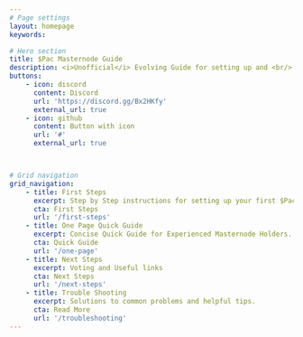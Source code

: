 ```yaml
---
# Page settings
layout: homepage
keywords:

# Hero section
title: $Pac Masternode Guide
description: <i>Unofficial</i> Evolving Guide for setting up and <br/> maintaining Masternodes for $Pac <br/>
buttons:
    - icon: discord
      content: Discord
      url: 'https://discord.gg/Bx2HKfy'
      external_url: true
    - icon: github
      content: Button with icon
      url: '#'
      external_url: true



# Grid navigation
grid_navigation:
    - title: First Steps
      excerpt: Step by Step instructions for setting up your first $Pac Masternode
      cta: First Steps
      url: '/first-steps'
    - title: One Page Quick Guide
      excerpt: Concise Quick Guide for Experienced Masternode Holders.
      cta: Quick Guide
      url: '/one-page'
    - title: Next Steps
      excerpt: Voting and Useful links
      cta: Next Steps
      url: '/next-steps'  
    - title: Trouble Shooting
      excerpt: Solutions to common problems and helpful tips.
      cta: Read More
      url: '/troubleshooting'
---
```



